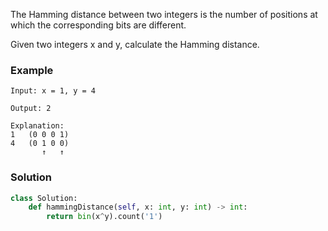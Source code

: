 The Hamming distance between two integers is the number of positions at which the corresponding bits are different.

Given two integers x and y, calculate the Hamming distance.

### Example
```
Input: x = 1, y = 4

Output: 2

Explanation:
1   (0 0 0 1)
4   (0 1 0 0)
       ↑   ↑

```

### Solution

```python
class Solution:
    def hammingDistance(self, x: int, y: int) -> int:
        return bin(x^y).count('1')
```